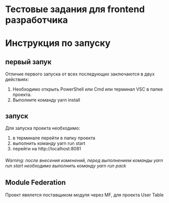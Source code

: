 # Тестовые задания для frontend разработчика

# Инструкция по запуску 

## первый запук 
Отличие первого запуска от всех последующих заключаются в двух действиях:
1) Необходимо открыть PowerShell или Cmd или терминал VSC в папке проекта. 
2) Выполните команду yarn install


## запуск
Для запуска проекта необходимо:
1) в терминале перейти в папку проекта
2) выполнить команду yarn run start
3) перейти на http://localhost:8081

 ###### Warning: после внесения изменений, перед выполнением команды yarn run start необходимо выполнить команду yarn run pack

## Module Federation
Проект явялется поставщиком модуля через MF, для проекта User Table
